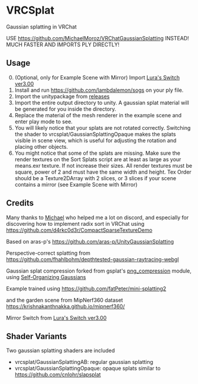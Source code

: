 # VRCSplat
Gaussian splatting in VRChat

USE https://github.com/MichaelMoroz/VRChatGaussianSplatting INSTEAD! MUCH FASTER AND IMPORTS PLY DIRECTLY!
## Usage
0. (Optional, only for Example Scene with Mirror) Import [Lura's Switch ver3.00](https://booth.pm/en/items/1969082)
1. Install and run https://github.com/lambdalemon/sogs on your ply file.
2. Import the unitypackage from [releases](https://github.com/lambdalemon/vrcsplat/releases) 
3. Import the entire output directory to unity. A gaussian splat material will be generated for you inside the directory.
4. Replace the material of the mesh renderer in the example scene and enter play mode to see.
5. You will likely notice that your splats are not rotated correctly. Switching the shader to vrcsplat/GaussianSplattingOpaque makes the splats visible in scene view, which is useful for adjusting the rotation and placing other objects.
6. You might notice that some of the splats are missing. Make sure the render textures on the Sort Splats script are at least as large as your means.exr texture. If not increase their sizes. All render textures must be square, power of 2 and must have the same width and height. Tex Order should be a Texture2DArray with 2 slices, or 3 slices if your scene contains a mirror (see Example Scene with Mirror)
## Credits
Many thanks to [Michael](https://github.com/MichaelMoroz) who helped me a lot on discord, and especially for discovering how to implement radix sort in VRChat using https://github.com/d4rkc0d3r/CompactSparseTextureDemo

Based on aras-p's https://github.com/aras-p/UnityGaussianSplatting

Perspective-correct splatting from https://github.com/fhahlbohm/depthtested-gaussian-raytracing-webgl

Gaussian splat compression forked from gsplat's [png_compression](https://github.com/nerfstudio-project/gsplat/blob/main/gsplat/compression/png_compression.py) module, using [Self-Organizing Gaussians](https://github.com/fraunhoferhhi/Self-Organizing-Gaussians)

Example trained using https://github.com/fatPeter/mini-splatting2 

and the garden scene from MipNerf360 dataset https://krishnakanthnakka.github.io/mipnerf360/

Mirror Switch from [Lura's Switch ver3.00](https://booth.pm/en/items/1969082)

## Shader Variants
Two gaussian splatting shaders are included
- vrcsplat/GaussianSplattingAB: regular gaussian splatting
- vrcsplat/GaussianSplattingOpaque: opaque splats similar to https://github.com/cnlohr/slapsplat
